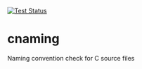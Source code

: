 [![Test Status](https://travis-ci.org/hackenbergstefan/cnaming.png)](https://travis-ci.org/hackenberstefan/cnaming)

# cnaming
Naming convention check for C source files
